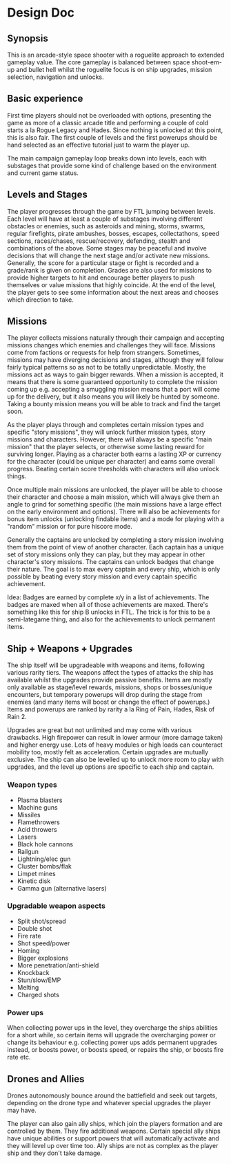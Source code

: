 # Design Doc

## Synopsis

This is an arcade-style space shooter with a roguelite approach to extended gameplay value. The core gameplay is balanced between space shoot-em-up and bullet hell whilst the roguelite focus is on ship upgrades, mission selection, navigation and unlocks.

## Basic experience

First time players should not be overloaded with options, presenting the game as more of a classic arcade title and performing a couple of cold starts a la Rogue Legacy and Hades. Since nothing is unlocked at this point, this is also fair. The first couple of levels and the first powerups should be hand selected as an effective tutorial just to warm the player up.

The main campaign gameplay loop breaks down into levels, each with substages that provide some kind of challenge based on the environment and current game status.

## Levels and Stages

The player progresses through the game by FTL jumping between levels. Each level will have at least a couple of substages involving different obstacles or enemies, such as asteroids and mining, storms, swarms, regular firefights, pirate ambushes, bosses, escapes, collectathons, speed sections, races/chases, rescue/recovery, defending, stealth and combinations of the above. Some stages may be peaceful and involve decisions that will change the next stage and/or activate new missions. Generally, the score for a particular stage or fight is recorded and a grade/rank is given on completion. Grades are also used for missions to provide higher targets to hit and encourage better players to push themselves or value missions that highly coincide. At the end of the level, the player gets to see some information about the next areas and chooses which direction to take.

## Missions

The player collects missions naturally through their campaign and accepting missions changes which enemies and challenges they will face. Missions come from factions or requests for help from strangers. Sometimes, missions may have diverging decisions and stages, although they will follow fairly typical patterns so as not to be totally unpredictable. Mostly, the missions act as ways to gain bigger rewards. When a mission is accepted, it means that there is some guaranteed opportunity to complete the mission coming up e.g. accepting a smuggling mission means that a port will come up for the delivery, but it also means you will likely be hunted by someone. Taking a bounty mission means you will be able to track and find the target soon.

As the player plays through and completes certain mission types and specific "story missions", they will unlock further mission types, story missions and characters. However, there will always be a specific "main mission" that the player selects, or otherwise some lasting reward for surviving longer. Playing as a character both earns a lasting XP or currency for the character (could be unique per character) and earns some overall progress. Beating certain score thresholds with characters will also unlock things.

Once multiple main missions are unlocked, the player will be able to choose their character and choose a main mission, which will always give them an angle to grind for something specific (the main missions have a large effect on the early environment and options). There will also be achievements for bonus item unlocks (unlocking findable items) and a mode for playing with a "random" mission or for pure hiscore mode.

Generally the captains are unlocked by completing a story mission involving them from the point of view of another character. Each captain has a unique set of story missions only they can play, but they may appear in other character's story missions. The captains can unlock badges that change their nature. The goal is to max every captain and every ship, which is only possible by beating every story mission and every captain specific achievement.

Idea: Badges are earned by complete x/y in a list of achievements. The badges are maxed when all of those achievements are maxed. There's something like this for ship B unlocks in FTL. The trick is for this to be a semi-lategame thing, and also for the achievements to unlock permanent items.

## Ship + Weapons + Upgrades

The ship itself will be upgradeable with weapons and items, following various rarity tiers. The weapons affect the types of attacks the ship has available whilst the upgrades provide passive benefits. Items are mostly only available as stage/level rewards, missions, shops or bosses/unique encounters, but temporary powerups will drop during the stage from enemies (and many items will boost or change the effect of powerups.) Items and powerups are ranked by rarity a la Ring of Pain, Hades, Risk of Rain 2.

Upgrades are great but not unlimited and may come with various drawbacks. High firepower can result in lower armour (more damage taken) and higher energy use. Lots of heavy modules or high loads can counteract mobility too, mostly felt as acceleration. Certain upgrades are mutually exclusive. The ship can also be levelled up to unlock more room to play with upgrades, and the level up options are specific to each ship and captain.

### Weapon types

* Plasma blasters
* Machine guns
* Missiles
* Flamethrowers
* Acid throwers
* Lasers
* Black hole cannons
* Railgun
* Lightning/elec gun
* Cluster bombs/flak
* Limpet mines
* Kinetic disk
* Gamma gun (alternative lasers)

### Upgradable weapon aspects

* Split shot/spread
* Double shot
* Fire rate
* Shot speed/power
* Homing
* Bigger explosions
* More penetration/anti-shield
* Knockback
* Stun/slow/EMP
* Melting
* Charged shots

### Power ups

When collecting power ups in the level, they overcharge the ships abilities for a short while, so certain items will upgrade the overcharging power or change its behaviour e.g. collecting power ups adds permanent upgrades instead, or boosts power, or boosts speed, or repairs the ship, or boosts fire rate etc.

## Drones and Allies

Drones autonomously bounce around the battlefield and seek out targets, depending on the drone type and whatever special upgrades the player may have.

The player can also gain ally ships, which join the players formation and are controlled by them. They fire additional weapons. Certain special ally ships have unique abilities or support powers that will automatically activate and they will level up over time too. Ally ships are not as complex as the player ship and they don't take damage.